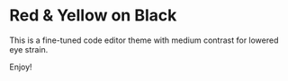 # Red & Yellow on Black

This is a fine-tuned code editor theme with medium contrast for lowered eye strain.

Enjoy!
